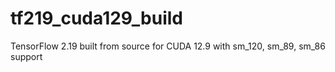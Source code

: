 # tf219_cuda129_build
TensorFlow 2.19 built from source for CUDA 12.9 with sm_120, sm_89, sm_86 support
